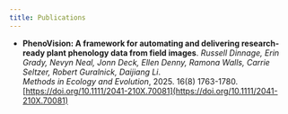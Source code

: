 ```yaml
---
title: Publications
---
```


- **PhenoVision: A framework for automating and delivering research-ready plant phenology data from field images**.  _Russell Dinnage, Erin Grady, Nevyn Neal, Jonn Deck, Ellen Denny, Ramona Walls, Carrie Seltzer, Robert Guralnick, Daijiang Li_.  
*Methods in Ecology and Evolution*,  2025. 16(8) 1763-1780.  
  [https://doi.org/10.1111/2041-210X.70081](https://doi.org/10.1111/2041-210X.70081)  
